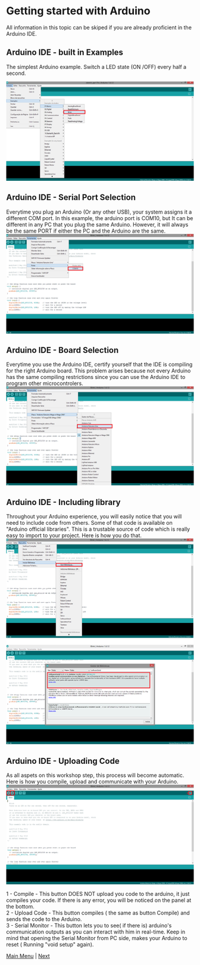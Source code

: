 # Getting started with Arduino
All information in this topic can be skiped if you are already proficient in the Arduino IDE.

## Arduino IDE - built in Examples
The simplest Arduino example. Switch a LED state (ON /OFF)  every half a second.</br>

![connection](./images/examples_blink.png "Breadboard Connections") </br>
## Arduino IDE - Serial Port Selection
Everytime you plug an Arduino (Or any other USB), your system assigns it a different COM port. In this example, the arduino port is COM10, but It can be different in any PC that you plug the same Arduino. However, it will always be the same PORT if either the PC and the Arduino are the same. </br>
![connection](./images/Selecionar_Porta.png "Selecionar Porta") </br>

## Arduino IDE - Board Selection
Everytime you use the Arduino IDE, certify yourself that the IDE is compiling for the right Arduino board. This problem arises because not every Arduino has the same compiling restrictions since you can use the Arduino IDE to program other microcontrolers.  </br>
![connection](./images/selecionar_placa.png "Selecionar Placa") </br>

## Arduino IDE - Including library
Throughout your Arduino experience, you will easily notice that you will need to include code from others. Some of that code is available on "Arduino official libraries". This is a trustable source of code which is really easy to import to your project. 
Here is how you do that.</br>
![connection](./images/incluir_biblioteca.png "Incluir Biblioteca") </br>
![connection](./images/selecionar_biblioteca.png "Selecionar Biblioteca") </br>

## Arduino IDE - Uploading Code
As all aspets on this workshop step, this process will become automatic. Here is how you compile, upload and communicate with your Arduino.</br>
![connection](./images/IDE.png "IDE") </br>

1 - Compile - This button DOES NOT upload you code to the arduino, it just compiles your code. If there is any error, you will be noticed on the panel at the bottom.</br>
2 - Upload Code - This button compiles ( the same as button Compile) and sends the code to the Arduino.</br>
3 - Serial Monitor - This button lets you to see( if there is) arduino's communication outputs as you can interact with him in real-time.
Keep in mind that opening the Serial Monitor from PC side, makes your Arduino to reset ( Running "void setup" again).</br>


[Main Menu](../README.md) | [Next](./helloWorld.md)
